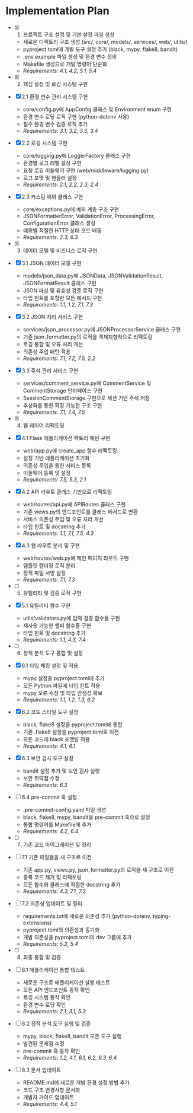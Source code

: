 # Implementation Plan

- [x] 1. 프로젝트 구조 설정 및 기본 설정 파일 생성





  - 새로운 디렉토리 구조 생성 (src/, core/, models/, services/, web/, utils/)
  - pyproject.toml에 개발 도구 설정 추가 (black, mypy, flake8, bandit)
  - .env.example 파일 생성 및 환경 변수 정의
  - Makefile 생성으로 개발 명령어 단순화
  - _Requirements: 4.1, 4.2, 5.1, 5.4_

- [x] 2. 핵심 설정 및 로깅 시스템 구현




- [x] 2.1 환경 변수 관리 시스템 구현


  - core/config.py에 AppConfig 클래스 및 Environment enum 구현
  - 환경 변수 로딩 로직 구현 (python-dotenv 사용)
  - 필수 환경 변수 검증 로직 추가
  - _Requirements: 3.1, 3.2, 3.3, 3.4_

- [x] 2.2 로깅 시스템 구현


  - core/logging.py에 LoggerFactory 클래스 구현
  - 환경별 로그 레벨 설정 구현
  - 요청 로깅 미들웨어 구현 (web/middleware/logging.py)
  - 로그 포맷 및 핸들러 설정
  - _Requirements: 2.1, 2.2, 2.3, 2.4_

- [x] 2.3 커스텀 예외 클래스 구현


  - core/exceptions.py에 예외 계층 구조 구현
  - JSONFormatterError, ValidationError, ProcessingError, ConfigurationError 클래스 생성
  - 예외별 적절한 HTTP 상태 코드 매핑
  - _Requirements: 2.3, 6.3_

- [x] 3. 데이터 모델 및 비즈니스 로직 구현










- [x] 3.1 JSON 데이터 모델 구현


  - models/json_data.py에 JSONData, JSONValidationResult, JSONFormatResult 클래스 구현
  - JSON 파싱 및 유효성 검증 로직 구현
  - 타입 힌트를 포함한 모든 메서드 구현
  - _Requirements: 1.1, 1.2, 7.1, 7.3_

- [x] 3.2 JSON 처리 서비스 구현


  - services/json_processor.py에 JSONProcessorService 클래스 구현
  - 기존 json_formatter.py의 로직을 객체지향적으로 리팩토링
  - 로깅 통합 및 오류 처리 개선
  - 의존성 주입 패턴 적용
  - _Requirements: 7.1, 7.2, 7.5, 2.2_

- [x] 3.3 주석 관리 서비스 구현


  - services/comment_service.py에 CommentService 및 CommentStorage 인터페이스 구현
  - SessionCommentStorage 구현으로 세션 기반 주석 저장
  - 추상화를 통한 확장 가능한 구조 구현
  - _Requirements: 7.1, 7.4, 7.5_

- [x] 4. 웹 레이어 리팩토링




- [x] 4.1 Flask 애플리케이션 팩토리 패턴 구현


  - web/app.py에 create_app 함수 리팩토링
  - 설정 기반 애플리케이션 초기화
  - 의존성 주입을 통한 서비스 등록
  - 미들웨어 등록 및 설정
  - _Requirements: 7.5, 5.3, 2.1_

- [x] 4.2 API 라우트 클래스 기반으로 리팩토링


  - web/routes/api.py에 APIRoutes 클래스 구현
  - 기존 views.py의 엔드포인트를 클래스 메서드로 변환
  - 서비스 의존성 주입 및 오류 처리 개선
  - 타입 힌트 및 docstring 추가
  - _Requirements: 1.1, 7.1, 7.5, 4.3_

- [x] 4.3 웹 라우트 분리 및 구현


  - web/routes/web.py에 메인 페이지 라우트 구현
  - 템플릿 렌더링 로직 분리
  - 정적 파일 서빙 설정
  - _Requirements: 7.1, 7.3_

- [ ] 5. 유틸리티 및 검증 로직 구현

- [x] 5.1 유틸리티 함수 구현



  - utils/validators.py에 입력 검증 함수들 구현
  - 재사용 가능한 헬퍼 함수들 구현
  - 타입 힌트 및 docstring 추가
  - _Requirements: 1.1, 4.3, 7.4_

- [ ] 6. 정적 분석 도구 통합 및 설정





- [x] 6.1 타입 체킹 설정 및 적용




  - mypy 설정을 pyproject.toml에 추가
  - 모든 Python 파일에 타입 힌트 적용
  - mypy 오류 수정 및 타입 안정성 확보
  - _Requirements: 1.1, 1.2, 1.3, 6.2_

- [x] 6.2 코드 스타일 도구 설정


  - black, flake8 설정을 pyproject.toml에 통합
  - 기존 .flake8 설정을 pyproject.toml로 이전
  - 모든 코드에 black 포맷팅 적용
  - _Requirements: 4.1, 6.1_

- [x] 6.3 보안 검사 도구 설정


  - bandit 설정 추가 및 보안 검사 실행
  - 보안 취약점 수정
  - _Requirements: 6.3_

- [ ] 6.4 pre-commit 훅 설정


  - .pre-commit-config.yaml 파일 생성
  - black, flake8, mypy, bandit을 pre-commit 훅으로 설정
  - 통합 명령어를 Makefile에 추가
  - _Requirements: 4.2, 6.4_

- [ ] 7. 기존 코드 마이그레이션 및 정리
- [ ] 7.1 기존 파일들을 새 구조로 이전
  - 기존 app.py, views.py, json_formatter.py의 로직을 새 구조로 이전
  - 중복 코드 제거 및 리팩토링
  - 모든 함수와 클래스에 적절한 docstring 추가
  - _Requirements: 4.3, 7.1, 7.2_

- [ ] 7.2 의존성 업데이트 및 정리
  - requirements.txt에 새로운 의존성 추가 (python-dotenv, typing-extensions)
  - pyproject.toml의 의존성과 동기화
  - 개발 의존성을 pyproject.toml의 dev 그룹에 추가
  - _Requirements: 5.2, 5.4_

- [ ] 8. 최종 통합 및 검증
- [ ] 8.1 애플리케이션 통합 테스트
  - 새로운 구조로 애플리케이션 실행 테스트
  - 모든 API 엔드포인트 동작 확인
  - 로깅 시스템 동작 확인
  - 환경 변수 로딩 확인
  - _Requirements: 2.1, 3.1, 5.3_

- [ ] 8.2 정적 분석 도구 실행 및 검증
  - mypy, black, flake8, bandit 모든 도구 실행
  - 발견된 문제점 수정
  - pre-commit 훅 동작 확인
  - _Requirements: 1.2, 4.1, 6.1, 6.2, 6.3, 6.4_

- [ ] 8.3 문서 업데이트
  - README.md에 새로운 개발 환경 설정 방법 추가
  - 코드 구조 변경사항 문서화
  - 개발자 가이드 업데이트
  - _Requirements: 4.4, 5.1_
